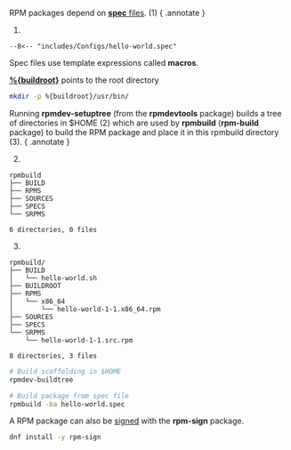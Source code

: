 RPM packages depend on [**spec** files](https://rpm-packaging-guide.github.io/#hello-world). (1)
{ .annotate }

1. 
``` title="Helo, World! spec file"
--8<-- "includes/Configs/hello-world.spec"
```

Spec files use template expressions called **macros**.

[**%{buildroot}**](https://rpm-packaging-guide.github.io/#buildroots) points to the root directory

```sh
mkdir -p %{buildroot}/usr/bin/
```

Running **rpmdev-setuptree** (from the **rpmdevtools** package) builds a tree of directories in $HOME (2) which are used by **rpmbuild** (**rpm-build** package) to build the RPM package and place it in this rpmbuild directory (3).
{ .annotate }

2. 
``` title="Directory tree under $HOME"
rpmbuild
├── BUILD
├── RPMS
├── SOURCES
├── SPECS
└── SRPMS

6 directories, 0 files
```
3. 
``` hl_lines="3 7 11"
rpmbuild/
├── BUILD
│   └── hello-world.sh
├── BUILDROOT
├── RPMS
│   └── x86_64
│       └── hello-world-1-1.x86_64.rpm
├── SOURCES
├── SPECS
└── SRPMS
    └── hello-world-1-1.src.rpm

8 directories, 3 files
```

```sh
# Build scaffolding in $HOME
rpmdev-buildtree

# Build package from spec file
rpmbuild -ba hello-world.spec
```

A RPM package can also be [signed](https://www.redhat.com/sysadmin/rpm-gpg-verify-packages) with the **rpm-sign** package.

```sh
dnf install -y rpm-sign
```